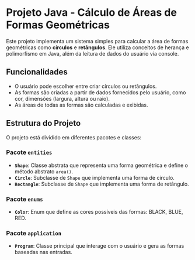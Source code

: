 # Projeto Java - Cálculo de Áreas de Formas Geométricas

Este projeto implementa um sistema simples para calcular a área de formas geométricas como **círculos** e **retângulos**. Ele utiliza conceitos de herança e polimorfismo em Java, além da leitura de dados do usuário via console.

## Funcionalidades

- O usuário pode escolher entre criar círculos ou retângulos.
- As formas são criadas a partir de dados fornecidos pelo usuário, como cor, dimensões (largura, altura ou raio).
- As áreas de todas as formas são calculadas e exibidas.

## Estrutura do Projeto

O projeto está dividido em diferentes pacotes e classes:

### Pacote `entities`
- **`Shape`**: Classe abstrata que representa uma forma geométrica e define o método abstrato `area()`.
- **`Circle`**: Subclasse de `Shape` que implementa uma forma de círculo.
- **`Rectangle`**: Subclasse de `Shape` que implementa uma forma de retângulo.

### Pacote `enums`
- **`Color`**: Enum que define as cores possíveis das formas: BLACK, BLUE, RED.

### Pacote `application`
- **`Program`**: Classe principal que interage com o usuário e gera as formas baseadas nas entradas.